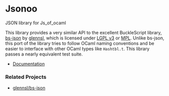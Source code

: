 # Jsonoo

JSON library for Js_of_ocaml

This library provides a very similar API to the excellent BuckleScript library,
[bs-json](https://github.com/glennsl/bs-json) by
[glennsl](https://github.com/glennsl), which is licensed under
[LGPL v3](https://github.com/glennsl/bs-json/blob/master/LICENSE.LGPL-3.0) or
[MPL](https://github.com/glennsl/bs-json/blob/master/LICENSE.MPL-2.0). Unlike
bs-json, this port of the library tries to follow OCaml naming conventions and
be easier to interface with other OCaml types like `Hashtbl.t`. This library
passes a nearly equivalent test suite.

-   [Documentation](https://mnxn.github.io/jsonoo/jsonoo/Jsonoo/index.html)

### Related Projects

-   [glennsl/bs-json](https://github.com/glennsl/bs-json)
